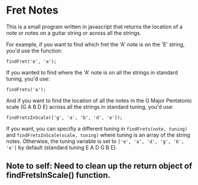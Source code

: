 # Fret Notes
This is a small program written in javascript that returns the location of a note or notes on a guitar string or across all the strings.

For example, if you want to find which fret the 'A' note is on the 'E' string, you'd use the function:

```findFret('e', 'a');```

If you wanted to find where the 'A' note is on all the strings in standard tuning, you'd use:

```findFrets('a');```

And if you want to find the location of all the notes in the G Major Pentatonic scale (G A B D E) across all the strings in standard tuning, you'd use:

```findFretsInScale(['g', 'a', 'b', 'd', 'e']);```

If you want, you can specifiy a different tuning in ```findFrets(note, tuning)``` and ```findFretsInScale(scale, tuning)``` where tuning is an array of the string notes. Otherwise, the tuning variable is set to ```['e', 'a', 'd', 'g', 'b', 'e']``` by default (standard tuning E A D G B E).

Note to self: Need to clean up the return object of findFretsInScale() function.
--------
